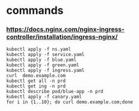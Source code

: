 # commands 
### https://docs.nginx.com/nginx-ingress-controller/installation/ingress-nginx/
```
kubectl apply -f ns.yaml
kubectl apply -f service.yaml
kubectl apply -f blue.yaml
kubectl apply -f green.yaml
kubectl apply -f ingress.yaml
curl  demo.example.com
kubectl get all -n prd
kubectl get ing -n prd
kubectl describe pod/blue-app -n prd
kubectl apply -f canary.yaml
for i in {1..10}; do curl demo.example.com;done
```